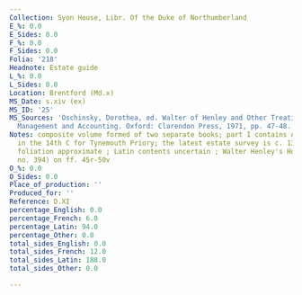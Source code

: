 ```yaml
---
Collection: Syon House, Libr. Of the Duke of Northumberland
E_%: 0.0
E_Sides: 0.0
F_%: 0.0
F_Sides: 0.0
Folia: '218'
Headnote: Estate guide
L_%: 0.0
L_Sides: 0.0
Location: Brentford (Md.x)
MS_Date: s.xiv (ex)
MS_ID: '25'
MS_Sources: 'Oschinsky, Dorothea, ed. Walter of Henley and Other Treatises on Estate
  Management and Accounting. Oxford: Clarendon Press, 1971, pp. 47-48.'
Notes: composite volume formed of two separate books; part I contains AN and was copied
  in the 14th C for Tynemouth Priory; the latest estate survey is c. 1378 ; total
  foliation approximate ; Latin contents uncertain ; Walter Henley's Housbondrie (Dean
  no. 394) on ff. 45r-50v
O_%: 0.0
O_Sides: 0.0
Place_of_production: ''
Produced_for: ''
Reference: D.XI
percentage_English: 0.0
percentage_French: 6.0
percentage_Latin: 94.0
percentage_Other: 0.0
total_sides_English: 0.0
total_sides_French: 12.0
total_sides_Latin: 188.0
total_sides_Other: 0.0

---
```

